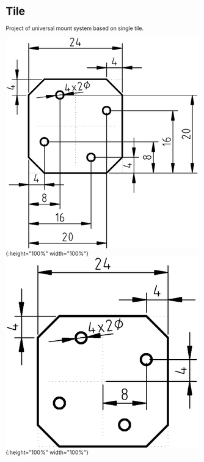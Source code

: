 
# Tile

Project of universal mount system based on single tile.

![Tile dims](tile_1x1_dims_I.png){:height="100%" width="100%"}
![Tile dims](tile_1x1_dims_II.png){:height="100%" width="100%"}

